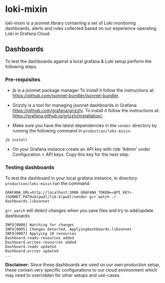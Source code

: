 # loki-mixin

loki-mixin is a jsonnet library containing a set of Loki monitoring dashboards, alerts and rules collected based on our experience operating Loki in Grafana Cloud.

## Dashboards

To test the dashboards against a local grafana & Loki setup perform the following steps.

### Pre-requisites

* jb is a jsonnet package manager
To install it follow the instructions at: <https://github.com/jsonnet-bundler/jsonnet-bundler>.

* Grizzly is a tool for managing jsonnet dashboards in Grafana: <https://github.com/grafana/grizzly>.
To install it follow the instructions at: <https://grafana.github.io/grizzly/installation/>.

* Make sure you have the latest dependencies in the `vendor` directory by running the following command in `production/loki-mixin`:

```shell
jb install
```

* On your Grafana instance create an API key with role 'Admin' under Configuration > API keys.
Copy this key for the next step.

### Testing dashboards

To test the dashboard in your local grafana instance, in directory `production/loki-mixin` run the command:

```shell
GRAFANA_URL=http://localhost:3000 GRAFANA_TOKEN=<API_KEY> JSONNET_PATH=$(pwd)/lib:$(pwd)/vendor grr watch ./ dashboards.libsonnet
```

`grr watch` will detect changes when you save files and try to add/update dashboards:

```shell
INFO[0000] Watching for changes
INFO[0005] Changes detected. Applyingdashboards.libsonnet
INFO[0007] Applying 10 resources
Dashboard.reads-resources added
Dashboard.writes-resources added
Dashboard.reads updated
Dashboard.writes updated
...
```

**Disclaimer:** Since these dashboards are used on our own production setup, these contain very specific configurations to our cloud environment which may need to overridden for other setups and use-cases.
